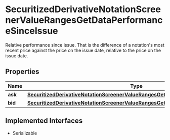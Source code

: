 

# SecuritizedDerivativeNotationScreenerValueRangesGetDataPerformanceSinceIssue

Relative performance since issue. That is the difference of a notation's most recent price against the price on the issue date, relative to the price on the issue date.

## Properties

Name | Type | Description | Notes
------------ | ------------- | ------------- | -------------
**ask** | [**SecuritizedDerivativeNotationScreenerValueRangesGetDataPerformanceSinceIssueAsk**](SecuritizedDerivativeNotationScreenerValueRangesGetDataPerformanceSinceIssueAsk.md) |  |  [optional]
**bid** | [**SecuritizedDerivativeNotationScreenerValueRangesGetDataPerformanceSinceIssueBid**](SecuritizedDerivativeNotationScreenerValueRangesGetDataPerformanceSinceIssueBid.md) |  |  [optional]


## Implemented Interfaces

* Serializable


